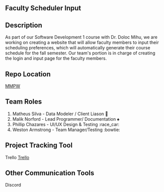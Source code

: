 ## Faculty Scheduler Input 


## Description

As part of our Software Development 1 course with Dr. Doloc Mihu, we are working on creating a website that will allow faculty members to input their scheduling preferences, which will automatically generate their course schedule for the fall semester. Our team's portion is in charge of creating the login and input page for the faculty members. 

## Repo Location

[MMPW](https://github.com/GGC-SD/MMPW)

## Team Roles

1. Matheus Silva - Data Modeler / Client Liason :new_moon_with_face:
1. Malik Norford - Lead Programmer/ Documentation :spades:
1. Phillip Chazares - UI/UX Design & Testing :race_car:
1. Weston Armstrong - Team Manager/Testing :bowtie:
## Project Tracking Tool

Trello
[Trello](https://trello.com/b/8kwxA0Xg/mmpw-inc-project)

## Other Communication Tools

Discord
